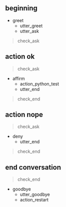 ## beginning
* greet
    - utter_greet
    - utter_ask
> check_ask

## action ok
> check_ask
* affirm
    - action_python_test
    - utter_end
> check_end

## action nope
> check_ask
* deny
    - utter_end
> check_end

## end conversation
> check_end
* goodbye
    - utter_goodbye
    - action_restart
